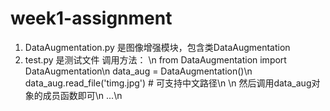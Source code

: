 # week1-assignment
1. DataAugmentation.py 是图像增强模块，包含类DataAugmentation
2. test.py 是测试文件
   调用方法： \n
   from DataAugmentation import DataAugmentation\n
   data_aug = DataAugmentation()\n
   data_aug.read_file('timg.jpg') # 可支持中文路径\n
   \n
   然后调用data_aug对象的成员函数即可\n
   ...\n
